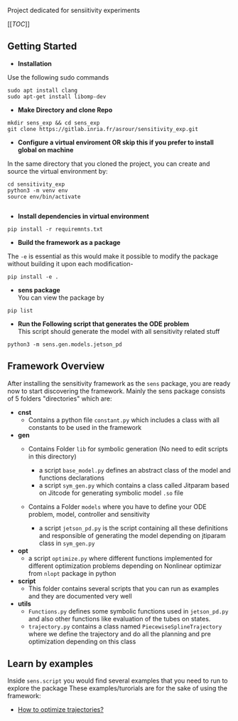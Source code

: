 Project dedicated for sensiitivity experiments

[[_TOC_]]

## Getting Started

- **Installation** <br>

Use the following sudo commands

```
sudo apt install clang
sudo apt-get install libomp-dev

```

- **Make Directory and clone Repo** <br>

```
mkdir sens_exp && cd sens_exp
git clone https://gitlab.inria.fr/asrour/sensitivity_exp.git

```

- **Configure a virtual enviroment OR skip this if you prefer to install global on machine** <br>

In the same directory that you cloned the project, you can create and source the virtual environment by:

```
cd sensitivity_exp
python3 -m venv env
source env/bin/activate


```
- **Install dependencies in virtual environment** <br>

```
pip install -r requiremnts.txt

```
- **Build the framework as a package** <br>

The `-e` is essential as this would make it possible to modify the package without building it upon each modification-

```
pip install -e .

```
- **sens package** <br>
You can view the package by

```
pip list

```

- **Run the Following script that generates the ODE problem** <br>
This script should generate the model with all sensitivity related stuff

```
python3 -m sens.gen.models.jetson_pd

```



## Framework Overview

After installing the sensitivity framework as the `sens` package, you are ready now to start discovering the framework.
Mainly the sens package consists of 5 folders "directories" which are:

- **cnst** <br>
    - Contains a python file `constant.py` which includes a class with all constants to be used in the framework
- **gen** <br>
    - Contains Folder `lib` for symbolic generation (No need to edit scripts in this directory)
        - a script `base_model.py` defines an abstract class of the model and functions declarations
        - a script `sym_gen.py` which contains a class called Jitparam based on Jitcode for generating symbolic model `.so` file
    
    - Contains a Folder `models` where you have to define your ODE problem, model, controller and sensitivity
        - a script `jetson_pd.py` is the script containing all these definitions and responsible of generating the model depending on jtiparam class in `sym_gen.py`
- **opt** <br>
    - a script `optimize.py` where different functions implemented for different optimization problems depending on Nonlinear optimizar from `nlopt` package in python
- **script** <br>
    - This folder contains several scripts that you can run as examples and they are documented very well
- **utils** <br>
    - `Functions.py` defines some symbolic functions used in `jetson_pd.py` and also other functions like evaluation of the tubes on states.
    - `trajectory.py` contains a class named `PiecewiseSplineTrajectory` where we define the trajectory and do all the planning and pre optimization depending on this class


## Learn by examples
Inside `sens.script` you would find several examples that you need to run to explore the package
These examples/turorials are for the sake of using the framework:
- [How to optimize trajectories?](https://gitlab.inria.fr/asrour/sensitivity_exp/-/wikis/Optimization)

